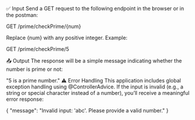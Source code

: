 ✅ Input
Send a GET request to the following endpoint in the browser or in the postman:

GET /prime/checkPrime/{num}

Replace {num} with any positive integer.
Example:

GET /prime/checkPrime/5

📤 Output
The response will be a simple message indicating whether the number is prime or not:

"5 is a prime number."
⚠️ Error Handling
This application includes global exception handling using @ControllerAdvice.
If the input is invalid (e.g., a string or special character instead of a number), you’ll receive a meaningful error response:

{
  "message": "Invalid input: 'abc'. Please provide a valid number."
}

